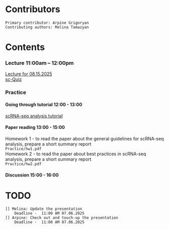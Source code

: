   # Contributors
    Primary contributor: Arpine Grigoryan
    Contributing authors: Melina Tamazyan
  # Contents  
  ### Lecture 11:00am – 12:00pm
  [Lecture for 08.15.2025](https://docs.google.com/presentation/d/1y9dZdsu_vii38DSJbjHd1iSOuKEdmrO-/edit?usp=share_link&ouid=108169334741774870734&rtpof=true&sd=true) \
  [sc-Quiz](https://www.mentimeter.com/app/presentation/alkweigcfgxsvpukrcy8ii5z58v8j1y7/edit?question=kwmkxznzc2s7)
  
### Practice 
#### Going through tutorial 12:00 - 13:00

[scRNA-seq analysis tutorial](https://www.google.com/url?sa=t&source=web&rct=j&opi=89978449&url=https://satijalab.org/seurat/articles/pbmc3k_tutorial.html&ved=2ahUKEwiDvbTo5P-NAxWh7QIHHbXzI78QFnoECBUQAQ&usg=AOvVaw0IdDAx5dVzTG_RBzez-R1T)

#### Paper reading 13:00 - 15:00 

Homework 1 - to read the paper about the general guidelines for scRNA-seq analysis, prepare a short summary report \
 ``` Practice/hw1.pdf  ``` \
Homework 2 - to read the paper about best practices in scRNA-seq analysis, prepare a short summary report \
``` Practice/hw2.pdf ``` 

#### Discussion 15:00 - 16:00

  # TODO
    [] Melina: Update the presentation 
        Deadline -  11:00 AM 07.06.2025
    [] Arpine: Check out and touch-up the presentation 
        Deadline -  11:00 AM 07.06.2025

